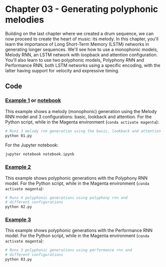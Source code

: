 # Chapter 03 - Generating polyphonic melodies

Building on the last chapter where we created a drum sequence, we can now
proceed to create the heart of music: its melody. In this chapter, you'll learn
the importance of Long Short-Term Memory (LSTM) networks in generating longer
sequences. We'll see how to use a monophonic models, Melody RNN, an LSTM
network with loopback and attention configuration. You'll also learn to use two
polyphonic models, Polyphony RNN and Performance RNN, both LSTM networks using
a specific encoding, with the latter having support for velocity and
expressive timing.

## Code

### [Example 1](01.py) or [notebook](notebook.ipynb)

This example shows a melody (monophonic) generation using the Melody RNN model
and 3 configurations: basic, lookback and attention. For
the Python script, while in the Magenta environment (`conda activate magenta`):

```bash
# Runs 3 melody rnn generation using the basic, lookback and attention config
python 01.py
```

For the Jupyter notebook:

```bash
jupyter notebook notebook.ipynb
```

### [Example 2](02.py)

This example shows polyphonic generations with the Polyphony RNN model. For
the Python script, while in the Magenta environment
(`conda activate magenta`):

```bash
# Runs 4 polyphonic generations using polyphony rnn and
# different configurations
python 02.py
```

### [Example 3](03.py)

This example shows polyphonic generations with the Performance RNN model. For
the Python script, while in the Magenta environment
(`conda activate magenta`):

```bash
# Runs 3 polyphonic generations using performance rnn and 
# different configurations
python 03.py
```
